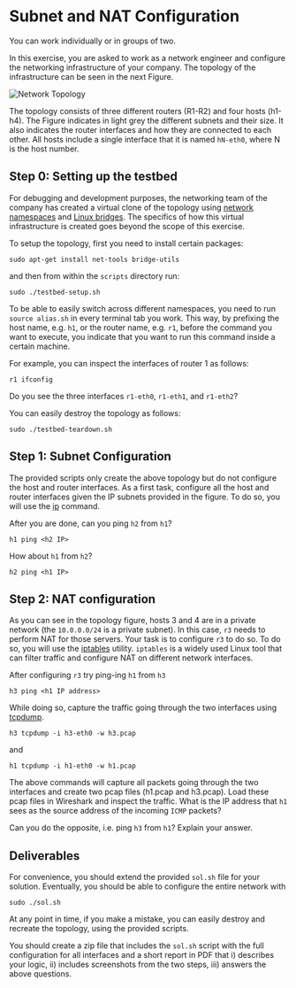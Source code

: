 # Subnet and NAT Configuration

You can work individually or in groups of two.

In this exercise, you are asked to work as a network engineer and configure the networking infrastructure of your company.
The topology of the infrastructure can be seen in the next Figure.

![Network Topology](img/architecture.jpeg)

The topology consists of three different routers (R1-R2) and four hosts (h1-h4).
The Figure indicates in light grey the different subnets and their size.
It also indicates the router interfaces and how they are connected to each other.
All hosts include a single interface that it is named `hN-eth0`, where N is the host number.

## Step 0: Setting up the testbed

For debugging and development purposes, the networking team of the company has created a virtual clone of the topology using [network namespaces](https://lwn.net/Articles/580893/) and [Linux bridges](https://wiki.linuxfoundation.org/networking/bridge).
The specifics of how this virtual infrastructure is created goes beyond the scope of this exercise.

To setup the topology, first you need to install certain packages:
```
sudo apt-get install net-tools bridge-utils
```

and then from within the `scripts` directory run: 

```
sudo ./testbed-setup.sh
```

To be able to easily switch across different namespaces, you need to run `source alias.sh` in every terminal tab you work.
This way, by prefixing the host name, e.g. `h1`, or the router name, e.g. `r1`, before the command you want to execute, you indicate that you want to run this command inside a certain machine.

For example, you can inspect the interfaces of router 1 as follows:
```
r1 ifconfig
```
Do you see the three interfaces `r1-eth0`, `r1-eth1`, and `r1-eth2`?

You can easily destroy the topology as follows:
```
sudo ./testbed-teardown.sh
```

## Step 1: Subnet Configuration
The provided scripts only create the above topology but do not configure the host and router interfaces.
As a first task, configure all the host and router interfaces given the IP subnets provided in the figure.
To do so, you will use the [ip](https://linux.die.net/man/8/ip) command.

After you are done, can you ping `h2` from `h1`?
```
h1 ping <h2 IP>
```

How about `h1` from `h2`?
```
h2 ping <h1 IP>
```

## Step 2: NAT configuration
As you can see in the topology figure, hosts 3 and 4 are in a private network (the `10.0.0.0/24` is a private subnet).
In this case, `r3` needs to perform NAT for those servers.
Your task is to configure `r3` to do so.
To do so, you will use the [iptables](https://linux.die.net/man/8/iptables) utility.
`iptables` is a widely used Linux tool that can filter traffic and configure NAT on different network interfaces.

After configuring `r3` try ping-ing `h1` from `h3`
```
h3 ping <h1 IP address>
```

While doing so, capture the traffic going through the two interfaces using [tcpdump](https://www.tcpdump.org/manpages/tcpdump.1.html).

```
h3 tcpdump -i h3-eth0 -w h3.pcap
```
and
```
h1 tcpdump -i h1-eth0 -w h1.pcap
```

The above commands will capture all packets going through the two interfaces and create two pcap files (h1.pcap and h3.pcap).
Load these pcap files in Wireshark and inspect the traffic.
What is the IP address that `h1` sees as the source address of the incoming `ICMP` packets?

Can you do the opposite, i.e. ping `h3` from `h1`? Explain your answer.

## Deliverables
For convenience, you should extend the provided `sol.sh` file for your solution.
Eventually, you should be able to configure the entire network with
```
sudo ./sol.sh
```

At any point in time, if you make a mistake, you can easily destroy and recreate the topology, using the provided scripts.

You should create a zip file that includes the `sol.sh` script with the full configuration for all interfaces and a short report in PDF that i) describes your logic, ii) includes screenshots from the two steps, iii) answers the above questions.